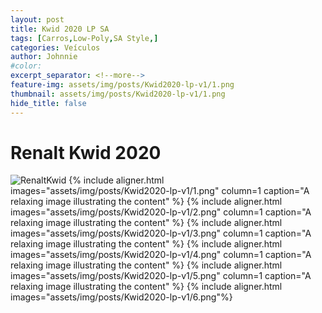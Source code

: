 ```yaml
---
layout: post
title: Kwid 2020 LP SA
tags: [Carros,Low-Poly,SA Style,]
categories: Veículos
author: Johnnie
#color:
excerpt_separator: <!--more-->
feature-img: assets/img/posts/Kwid2020-lp-v1/1.png
thumbnail: assets/img/posts/Kwid2020-lp-v1/1.png
hide_title: false
---
```


# Renalt Kwid 2020

![RenaltKwid](/page/assets/img/posts/Kwid2020-lp-v1/1.png)
{% include aligner.html images="assets/img/posts/Kwid2020-lp-v1/1.png" column=1 caption="A relaxing image illustrating the content" %}
{% include aligner.html images="assets/img/posts/Kwid2020-lp-v1/2.png" column=1 caption="A relaxing image illustrating the content" %}
{% include aligner.html images="assets/img/posts/Kwid2020-lp-v1/3.png" column=1 caption="A relaxing image illustrating the content" %}
{% include aligner.html images="assets/img/posts/Kwid2020-lp-v1/4.png" column=1 caption="A relaxing image illustrating the content" %}
{% include aligner.html images="assets/img/posts/Kwid2020-lp-v1/5.png" column=1 caption="A relaxing image illustrating the content" %}
{% include aligner.html images="assets/img/posts/Kwid2020-lp-v1/6.png"%}
